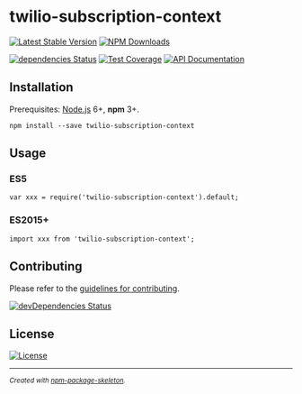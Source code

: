 # twilio-subscription-context

[![Latest Stable Version](https://img.shields.io/npm/v/twilio-subscription-context.svg)](https://www.npmjs.com/package/twilio-subscription-context)
[![NPM Downloads](https://img.shields.io/npm/dm/twilio-subscription-context.svg)](https://www.npmjs.com/package/twilio-subscription-context)

[![dependencies Status](https://david-dm.org/yucadoo/twilio-subscription-context/status.svg)](https://david-dm.org/yucadoo/twilio-subscription-context)
[![Test Coverage](https://img.shields.io/codecov/c/github/yucadoo/twilio-subscription-context/master.svg)](https://codecov.io/github/yucadoo/twilio-subscription-context?branch=master)
[![API Documentation](https://doc.esdoc.org/github.com/yucadoo/twilio-subscription-context/badge.svg)](https://doc.esdoc.org/github.com/yucadoo/twilio-subscription-context/)

## Installation

Prerequisites: [Node.js](https://nodejs.org/) 6+, **npm** 3+.

    npm install --save twilio-subscription-context

## Usage

### ES5

    var xxx = require('twilio-subscription-context').default;

### ES2015+

    import xxx from 'twilio-subscription-context';

## Contributing

Please refer to the [guidelines for contributing](./CONTRIBUTING.md).

[![devDependencies Status](https://david-dm.org/yucadoo/twilio-subscription-context/dev-status.svg)](https://david-dm.org/yucadoo/twilio-subscription-context?type=dev)

## License

[![License](https://img.shields.io/npm/l/twilio-subscription-context.svg)](LICENSE.md)

---

<sup>_Created with [npm-p&#97;ckage-skeleton](https://github.com/yucadoo/twilio-subscription-context)._</sup>
